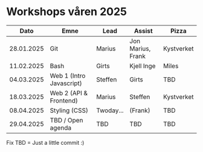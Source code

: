 # Workshops våren 2025

| Dato       | Emne                        | Lead       | Assist               | Pizza       |
|------------|-----------------------------|------------|----------------------|-------------|
| 28.01.2025 | Git                         | Marius     | Jon Marius, Frank    | Kystverket  |
| 11.02.2025 | Bash                        | Girts      | Kjell Inge           | Miles       |
| 04.03.2025 | Web 1 (Intro Javascript)    | Steffen    | Girts                | TBD         |
| 18.03.2025 | Web 2 (API & Frontend)      | Marius     | Steffen              | Kystverket  |
| 08.04.2025 | Styling (CSS)               | Twoday...  | (Frank)              | TBD         |
| 29.04.2025 | TBD / Open agenda           | TBD        | TBD                  | TBD         |



Fix TBD = Just a little commit :)